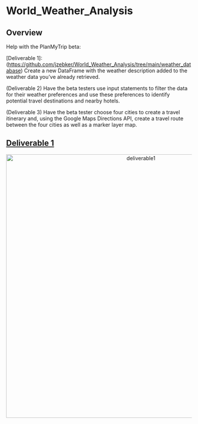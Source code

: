 # World_Weather_Analysis
## Overview
Help with the PlanMyTrip beta:

  [Deliverable 1]:(https://github.com/jzebker/World_Weather_Analysis/tree/main/weather_database) Create a new DataFrame with the weather description added to the weather data you’ve already retrieved.
  
  (Deliverable 2) Have the beta testers use input statements to filter the data for their weather preferences and use these preferences to identify potential travel destinations and nearby hotels.
  
  (Deliverable 3) Have the beta tester choose four cities to create a travel itinerary and, using the Google Maps Directions API, create a travel route between the four cities as well as a marker layer map.
  
## [Deliverable 1](https://github.com/jzebker/World_Weather_Analysis/tree/main/weather_database)
<p align="center">
  <img width="716" alt="deliverable1" src="https://user-images.githubusercontent.com/84994321/126562427-b5815dd6-42dd-4031-94df-aea1952d90de.png">
</p>
